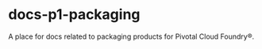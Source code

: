 docs-p1-packaging
=================

A place for docs related to packaging products for Pivotal Cloud Foundry&reg;.
